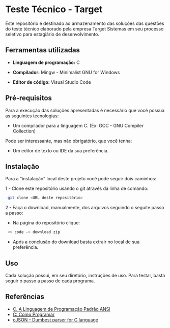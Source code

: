 
# Teste Técnico  - Target 

Este repositório é destinado ao armazenamento das soluções das questões do teste técnico elaborado pela empresa Target Sistemas em seu processo seletivo para estagiário de desenvolvimento. 


## Ferramentas utilizadas

- **Linguagem de programação:** C

- **Compilador:** Mingw - Minimalist GNU for Windows

- **Editor de código:** Visual Studio Code


## Pré-requisitos

Para a execução das soluções apresentadas é necessário que você possua as seguintes tecnologias:

- Um compilador para a linguagem C. (Ex: GCC - GNU Compiler Collection)

Pode ser interessante, mas não obrigatório, que você tenha:

- Um editor de texto ou IDE da sua preferência.
## Instalação

Para a "instalação" local deste projeto você pode seguir dois caminhos:

1 - Clone este repositório usando o git através da linha de comando:

```bash
 git clone <URL deste repositório>
```

2 - Faça o download, manualmente, dos arquivos seguindo o seguite passo a passo:

- Na página do repositório clique: 

```bash
 <> code -> download zip
```
- Após a conclusão do download basta extrair no local de sua preferência. 

    
## Uso

Cada solução possui, em seu diretório, instruções de uso. Para testar, basta seguir o passo a passo de cada programa.


## Referências

 - [C. A Linguagem de Programação Padrão ANSI](https://www.amazon.com.br/C-Linguagem-Programação-Padrão-ANSI/dp/8570015860)
 - [C: Como Programar](https://www.amazon.com.br/C-como-programar-Paul-Deitel/dp/8576059347)
 - [cJSON - Dumbest parser for C language](https://github.com/DaveGamble/cJSON)
